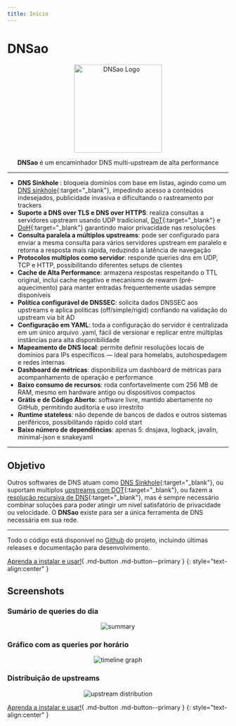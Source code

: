 ```yaml
---
title: Início
---
```


# DNSao

<p align="center">
  <img src="/dnsao/assets/logo.svg" alt="DNSao Logo" width="200">
</p>
<p align="center">
<strong>DNSao</strong> é um encaminhador DNS multi-upstream de alta performance
</p>

---
- **DNS Sinkhole** : bloqueia domínios com base em listas, agindo como um [DNS sinkhole](https://en.wikipedia.org/wiki/DNS_sinkhole){:target="_blank"}, impedindo acesso a conteúdos indesejados, publicidade invasiva e dificultando o rastreamento por trackers
- **Suporte a DNS over TLS e DNS over HTTPS**: realiza consultas a servidores upstream usando UDP tradicional, [DoT](https://en.wikipedia.org/wiki/DNS_over_TLS){:target="_blank"} e [DoH](https://en.wikipedia.org/wiki/DNS_over_HTTPS){:target="_blank"} garantindo maior privacidade nas resoluções
- **Consulta paralela a múltiplos upstreams**: pode ser configurado para enviar a mesma consulta para vários servidores upstream em paralelo e retorna a resposta mais rápida, reduzindo a latência de navegação
- **Protocolos multiplos como servidor**: responde queries dns em UDP, TCP e HTTP, possibilitando diferentes setups de clientes
- **Cache de Alta Performance**: armazena respostas respeitando o TTL original, inclui cache negativo e mecanismo de rewarm (pré-aquecimento) para manter entradas frequentemente usadas sempre disponíveis
- **Política configurável de DNSSEC**: solicita dados DNSSEC aos upstreams e aplica políticas (off/simple/rigid) confiando na validação do upstream via bit AD
- **Configuração em YAML**: toda a configuração do servidor é centralizada em um único arquivo .yaml, fácil de versionar e replicar entre múltiplas instâncias para alta disponibilidade
- **Mapeamento de DNS local**:  permite definir resoluções locais de domínios para IPs específicos — ideal para homelabs, autohospedagem e redes internas 
- **Dashboard de métricas**: disponibiliza um dashboard de métricas para acompanhamento de operação e performance 
- **Baixo consumo de recursos**: roda confortavelmente com 256 MB de RAM, mesmo em hardware antigo ou dispositivos compactos
- **Grátis e de Código Aberto**: software livre, mantido abertamente no GitHub, permitindo auditoria e uso irrestrito
- **Runtime stateless**: não depende de bancos de dados e outros sistemas periféricos, possibilitando rápido cold start
- **Baixo número de dependências**: apenas 5: dnsjava, logback, javalin, minimal-json e snakeyaml

---

## Objetivo

Outros softwares de DNS atuam como [DNS Sinkhole](https://docs.pi-hole.net/){:target="_blank"}, ou suportam multiplos [upstreams com DOT](https://github.com/getdnsapi/stubby){:target="_blank"}, ou fazem a [resolução recursiva de DNS](https://nlnetlabs.nl/projects/unbound/about/){:target="_blank"}, mas é sempre necessário combinar soluções para poder atingir um nível satisfatório de privacidade ou velocidade. O **DNSao** existe para ser a única ferramenta de DNS necessária em sua rede. 

---

Todo o código está disponível no [Github](https://github.com/vitallan/dnsao) do projeto, incluindo últimas releases e documentação para desenvolvimento.

[Aprenda a instalar e usar!](installation.pt.md){ .md-button .md-button--primary }
{: style="text-align:center" }

## Screenshots

### Sumário de queries do dia 

<p align="center">
  <img src="/dnsao/assets/screenshot-summary.png" alt="summary">
</p>

### Gráfico com as queries por horário

<p align="center">
  <img src="/dnsao/assets/screenshot-timeline.png" alt="timeline graph">
</p>

### Distribuição de upstreams

<p align="center">
  <img src="/dnsao/assets/screenshot-upstream-distribution.png" alt="upstream distribution">
</p>

[Aprenda a instalar e usar!](installation.pt.md){ .md-button .md-button--primary }
{: style="text-align:center" }

<div style="margin-bottom: 60px;"></div>
